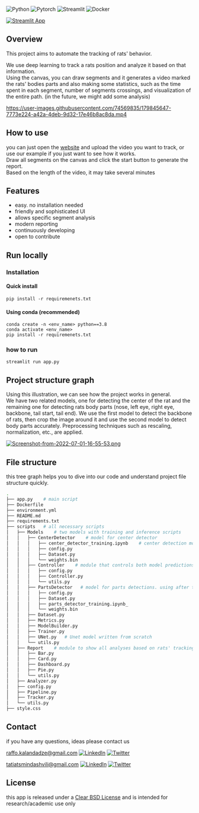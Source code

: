 ![Python](https://img.shields.io/badge/Python-3776AB?style=for-the-badge&logo=python&logoColor=white) 
![Pytorch](https://img.shields.io/badge/PyTorch-EE4C2C?style=for-the-badge&logo=PyTorch&logoColor=white) 
![Streamlit](https://img.shields.io/badge/Streamlit-FF4B4B?style=for-the-badge&logo=Streamlit&logoColor=white) 
![Docker](https://img.shields.io/badge/Docker-2CA5E0?style=for-the-badge&logo=docker&logoColor=white)

[![Streamlit App](https://static.streamlit.io/badges/streamlit_badge_black_white.svg)](https://rraphaell-mouse-behaviour-tracker-app-so205q.streamlitapp.com/)

## **Overview**

This project aims to automate the tracking of rats' behavior.

We use deep learning to track a rats position and analyze it based on that information. <br>
Using the canvas, you can draw segments and it generates a video marked the rats' bodies parts and also making some statistics, such as the time spent in each segment, number of segments crossings, and visualization of the entire path. (in the future, we might add some analysis)


https://user-images.githubusercontent.com/74569835/179845647-7773e224-a42a-4deb-9d32-17e46b8ac8da.mp4


## **How to use**
you can just open the [website](https://rraphaell-mouse-behaviour-tracker-app-so205q.streamlitapp.com/) and upload the video you want to track, or use our example if you just want to see how it works.<br>
Draw all segments on the canvas and click the start button to generate the report.<br>
Based on the length of the video, it may take several minutes

## **Features**
- easy. no installation needed
- friendly and sophisticated UI
- allows specific segment analysis
- modern reporting
- continuously developing
- open to contribute

## **Run locally**
### **Installation**
#### **Quick install**
```
pip install -r requiremenets.txt
```
#### **Using conda (recommended)**
```
conda create -n <env_name> python==3.8
conda activate <env_name>
pip install -r requiremenets.txt
```
### **how to run**
```
streamlit run app.py
```


## **Project structure graph**
Using this illustration, we can see how the project works in general.<br>
We have two related models, one for detecting the center of the rat and the remaining one for detecting rats body parts (nose, left eye, right eye, backbone, tail start, tail end). We use the first model to detect the backbone of rats, then crop the image around it and use the second model to detect body parts accurately. Preprocessing techniques such as rescaling, normalization, etc., are applied.

[![Screenshot-from-2022-07-01-16-55-53.png](https://i.postimg.cc/SNLbm4ng/Screenshot-from-2022-07-01-16-55-53.png)](https://postimg.cc/GHp5jZJD)

## **File structure**
this tree graph helps you to dive into our code and understand project file structure quickly.  

```bash
.
├── app.py    # main script
├── Dockerfile
├── environment.yml
├── README.md
├── requirements.txt
├── scripts   # all necessary scripts
│   ├── Models    # two models with training and inference scripts
│   │   ├── CenterDetector    # model for center detector
│   │   │   ├── center_detector_training.ipynb    # center detection model training notebook
│   │   │   ├── config.py       
│   │   │   ├── Dataset.py        
│   │   │   └── weights.bin 
│   │   ├── Controller    # module that controls both model predictions and processing
│   │   │   ├── config.py
│   │   │   ├── Controller.py
│   │   │   └── utils.py
│   │   ├── PartsDetector   # model for parts detections. using after the center detection model
│   │   │   ├── config.py
│   │   │   ├── Dataset.py
│   │   │   ├── parts_detector_training.ipynb_
│   │   │   └── weights.bin
│   │   ├── Dataset.py
│   │   ├── Metrics.py
│   │   ├── ModelBuilder.py
│   │   ├── Trainer.py
│   │   ├── UNet.py   # Unet model written from scratch
│   │   └── utils.py
│   ├── Report    # module to show all analyses based on rats' tracking
│   │   ├── Bar.py
│   │   ├── Card.py
│   │   ├── Dashboard.py
│   │   ├── Pie.py
│   │   └── utils.py
│   ├── Analyzer.py
│   ├── config.py
│   ├── Pipeline.py
│   ├── Tracker.py
│   └── utils.py
├── style.css
```


## Contact
if you have any questions, ideas please contact us <br> 

raffo.kalandadze@gmail.com
[![LinkedIn](https://img.shields.io/badge/linkedin-%230077B5.svg?style=for-the-badge&logo=linkedin&logoColor=white)](https://www.linkedin.com/in/raphael-kalandadze-ab9623142/)
[![Twitter](https://img.shields.io/badge/Twitter-%231DA1F2.svg?style=for-the-badge&logo=Twitter&logoColor=white)](https://twitter.com/RaphaelKalan)


tatiatsmindashvili@gmail.com
[![LinkedIn](https://img.shields.io/badge/linkedin-%230077B5.svg?style=for-the-badge&logo=linkedin&logoColor=white)](https://www.linkedin.com/in/tatia-tsmindashvili-92676614b/) 
[![Twitter](https://img.shields.io/badge/Twitter-%231DA1F2.svg?style=for-the-badge&logo=Twitter&logoColor=white)](https://twitter.com/TatiaTsmindash1)


## **License**
this app is released under a [Clear BSD License](https://raw.githubusercontent.com/RRaphaell/mouse_behaviour_tracker/main/License?token=GHSAT0AAAAAABQA3BDY464XCOWQKCSQ3RUCYXBTB6Q) and is intended for research/academic use only

